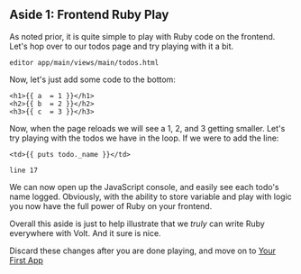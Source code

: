 ## Aside 1: Frontend Ruby Play

As noted prior, it is quite simple to play with Ruby code on the frontend. Let's
hop over to our todos page and try playing with it a bit.

`editor app/main/views/main/todos.html`

Now, let's just add some code to the bottom:

```
<h1>{{ a  = 1 }}</h1>
<h2>{{ b  = 2 }}</h2>
<h3>{{ c  = 3 }}</h3>
```

Now, when the page reloads we will see a 1, 2, and 3 getting smaller. Let's try
playing with the todos we have in the loop. If we were to add the line:

`<td>{{ puts todo._name }}</td>`

`line 17` 

We can now open up the JavaScript console, and easily see each todo's name
logged. Obviously, with the ability to store variable and play with logic
you now have the full power of Ruby on your frontend. 

Overall this aside is just to help illustrate that we *truly* can write Ruby
everywhere with Volt. And it sure is nice.

Discard these changes after you are done playing, and move on to [Your First App](/part_3.md)
